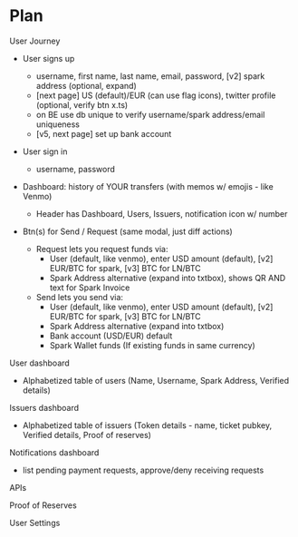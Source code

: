 # Plan

User Journey

- User signs up

  - username, first name, last name, email, password, [v2] spark address (optional, expand)
  - [next page] US (default)/EUR (can use flag icons), twitter profile (optional, verify btn x.ts)
  - on BE use db unique to verify username/spark address/email uniqueness
  - [v5, next page] set up bank account

- User sign in

  - username, password

- Dashboard: history of YOUR transfers (with memos w/ emojis - like Venmo)

  - Header has Dashboard, Users, Issuers, notification icon w/ number

- Btn(s) for Send / Request (same modal, just diff actions)
  - Request lets you request funds via:
    - User (default, like venmo), enter USD amount (default), [v2] EUR/BTC for spark, [v3] BTC for LN/BTC
    - Spark Address alternative (expand into txtbox), shows QR AND text for Spark Invoice
  - Send lets you send via:
    - User (default, like venmo), enter USD amount (default), [v2] EUR/BTC for spark, [v3] BTC for LN/BTC
    - Spark Address alternative (expand into txtbox)
    - Bank account (USD/EUR) default
    - Spark Wallet funds (If existing funds in same currency)

User dashboard

- Alphabetized table of users (Name, Username, Spark Address, Verified details)

Issuers dashboard

- Alphabetized table of issuers (Token details - name, ticket pubkey, Verified details, Proof of reserves)

Notifications dashboard

- list pending payment requests, approve/deny receiving requests

APIs

Proof of Reserves

User Settings
